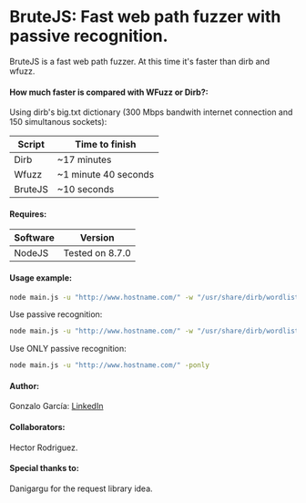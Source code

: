 # BruteJS: Fast web path fuzzer with passive recognition.

BruteJS is a fast web path fuzzer. At this time it's faster than dirb and wfuzz.

#### How much faster is compared with WFuzz or Dirb?:

Using dirb's big.txt dictionary (300 Mbps bandwith internet connection and 150 simultanous sockets):

| Script | Time to finish |
|----------|---------|
| Dirb   |  ~17 minutes   |
| Wfuzz   | ~1 minute 40 seconds   |
| BruteJS   | ~10 seconds   |


#### Requires:
| Software | Version |
|----------|---------|
| NodeJS   | Tested on 8.7.0   |

#### Usage example:

```sh
node main.js -u "http://www.hostname.com/" -w "/usr/share/dirb/wordlists/common.txt" -s 150
```

Use passive recognition:

```sh
node main.js -u "http://www.hostname.com/" -w "/usr/share/dirb/wordlists/common.txt" -s 150 -p
```

Use ONLY passive recognition:

```sh
node main.js -u "http://www.hostname.com/" -ponly
```


#### Author:
Gonzalo García: [LinkedIn](https://www.linkedin.com/in/gongl556/)

#### Collaborators:
Hector Rodriguez.

#### Special thanks to:
Danigargu for the request library idea.